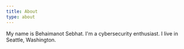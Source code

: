 ```yaml
---
title: About
type: about
---
```


My name is Behaimanot Sebhat. I'm a cybersecurity enthusiast. I live in Seattle, Washington.
